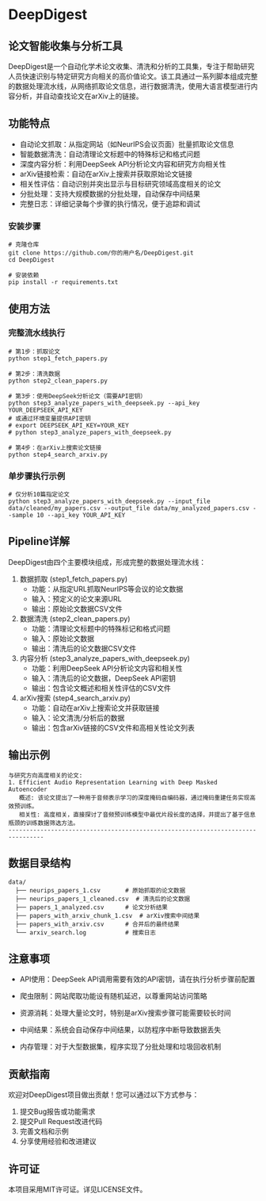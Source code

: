 # DeepDigest

## 论文智能收集与分析工具

DeepDigest是一个自动化学术论文收集、清洗和分析的工具集，专注于帮助研究人员快速识别与特定研究方向相关的高价值论文。该工具通过一系列脚本组成完整的数据处理流水线，从网络抓取论文信息，进行数据清洗，使用大语言模型进行内容分析，并自动查找论文在arXiv上的链接。



## 功能特点

- 自动论文抓取：从指定网站（如NeurIPS会议页面）批量抓取论文信息
- 智能数据清洗：自动清理论文标题中的特殊标记和格式问题
- 深度内容分析：利用DeepSeek API分析论文内容和研究方向相关性
- arXiv链接检索：自动在arXiv上搜索并获取原始论文链接
- 相关性评估：自动识别并突出显示与目标研究领域高度相关的论文
- 分批处理：支持大规模数据的分批处理，自动保存中间结果
- 完整日志：详细记录每个步骤的执行情况，便于追踪和调试



### 安装步骤

```
# 克隆仓库
git clone https://github.com/你的用户名/DeepDigest.git
cd DeepDigest

# 安装依赖
pip install -r requirements.txt
```



## 使用方法

### 完整流水线执行

```
# 第1步：抓取论文
python step1_fetch_papers.py

# 第2步：清洗数据
python step2_clean_papers.py

# 第3步：使用DeepSeek分析论文（需要API密钥）
python step3_analyze_papers_with_deepseek.py --api_key YOUR_DEEPSEEK_API_KEY
# 或通过环境变量提供API密钥
# export DEEPSEEK_API_KEY=YOUR_KEY
# python step3_analyze_papers_with_deepseek.py

# 第4步：在arXiv上搜索论文链接
python step4_search_arxiv.py
```



### 单步骤执行示例

```
# 仅分析10篇指定论文
python step3_analyze_papers_with_deepseek.py --input_file data/cleaned/my_papers.csv --output_file data/my_analyzed_papers.csv --sample 10 --api_key YOUR_API_KEY
```



## Pipeline详解

DeepDigest由四个主要模块组成，形成完整的数据处理流水线：

1. 数据抓取 (step1_fetch_papers.py)
   - 功能：从指定URL抓取NeurIPS等会议的论文数据
   - 输入：预定义的论文来源URL
   - 输出：原始论文数据CSV文件
2. 数据清洗 (step2_clean_papers.py)
   - 功能：清理论文标题中的特殊标记和格式问题
   - 输入：原始论文数据
   - 输出：清洗后的论文数据CSV文件
3. 内容分析 (step3_analyze_papers_with_deepseek.py)
   - 功能：利用DeepSeek API分析论文内容和相关性
   - 输入：清洗后的论文数据，DeepSeek API密钥
   - 输出：包含论文概述和相关性评估的CSV文件
4. arXiv搜索 (step4_search_arxiv.py)
   - 功能：自动在arXiv上搜索论文并获取链接
   - 输入：论文清洗/分析后的数据
   - 输出：包含arXiv链接的CSV文件和高相关性论文列表



## 输出示例

```
与研究方向高度相关的论文:
1. Efficient Audio Representation Learning with Deep Masked Autoencoder
   概述: 该论文提出了一种用于音频表示学习的深度掩码自编码器，通过掩码重建任务实现高效预训练。
   相关性: 高度相关，直接探讨了音频预训练模型中最优片段长度的选择，并提出了基于信息瓶颈的训练数据筛选方法。
--------------------------------------------------------------------------------
```



## 数据目录结构

```
data/
  ├── neurips_papers_1.csv       # 原始抓取的论文数据
  ├── neurips_papers_1_cleaned.csv  # 清洗后的论文数据
  ├── papers_1_analyzed.csv      # 论文分析结果
  ├── papers_with_arxiv_chunk_1.csv  # arXiv搜索中间结果
  ├── papers_with_arxiv.csv      # 合并后的最终结果
  └── arxiv_search.log           # 搜索日志
```



## 注意事项

- API使用：DeepSeek API调用需要有效的API密钥，请在执行分析步骤前配置

- 爬虫限制：网站爬取功能设有随机延迟，以尊重网站访问策略

- 资源消耗：处理大量论文时，特别是arXiv搜索步骤可能需要较长时间

- 中间结果：系统会自动保存中间结果，以防程序中断导致数据丢失

- 内存管理：对于大型数据集，程序实现了分批处理和垃圾回收机制



## 贡献指南

欢迎对DeepDigest项目做出贡献！您可以通过以下方式参与：

1. 提交Bug报告或功能需求
2. 提交Pull Request改进代码
3. 完善文档和示例
4. 分享使用经验和改进建议



## 许可证

本项目采用MIT许可证。详见LICENSE文件。